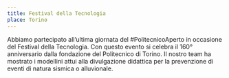 ```yaml
---
title: Festival della Tecnologia
place: Torino
---
```


Abbiamo partecipato all’ultima giornata del #PolitecnicoAperto in occasione del Festival della Tecnologia. Con questo evento si celebra il 160° anniversario dalla fondazione del Politecnico di Torino. Il nostro team ha mostrato i modellini attui alla divulgazione didattica per la prevenzione di eventi di natura sismica o alluvionale.
